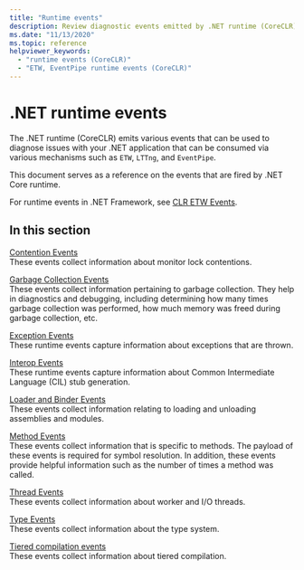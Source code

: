 ```yaml
---
title: "Runtime events"
description: Review diagnostic events emitted by .NET runtime (CoreCLR) that can be used with ETW, LTTng, or EventPipe.
ms.date: "11/13/2020"
ms.topic: reference
helpviewer_keywords: 
  - "runtime events (CoreCLR)"
  - "ETW, EventPipe runtime events (CoreCLR)"
---
```


# .NET runtime events

The .NET runtime (CoreCLR) emits various events that can be used to diagnose issues with your .NET application that can be consumed via various mechanisms such as `ETW`, `LTTng`, and `EventPipe`.

This document serves as a reference on the events that are fired by .NET Core runtime.

For runtime events in .NET Framework, see [CLR ETW Events](../../framework/performance/clr-etw-events.md).

## In this section

[Contention Events](runtime-contention-events.md)\
These events collect information about monitor lock contentions.

[Garbage Collection Events](runtime-garbage-collection-events.md)\
These events collect information pertaining to garbage collection. They help in diagnostics and debugging, including determining how many times garbage collection was performed, how much memory was freed during garbage collection, etc.

[Exception Events](runtime-exception-events.md)\
These runtime events capture information about exceptions that are thrown.

[Interop Events](runtime-interop-events.md)\
These runtime events capture information about Common Intermediate Language (CIL) stub generation.

[Loader and Binder Events](runtime-loader-binder-events.md)\
These events collect information relating to loading and unloading assemblies and modules.

[Method Events](runtime-method-events.md)\
These events collect information that is specific to methods. The payload of these events is required for symbol resolution. In addition, these events provide helpful information such as the number of times a method was called.

[Thread Events](runtime-thread-events.md)\
These events collect information about worker and I/O threads.

[Type Events](runtime-type-events.md)\
These events collect information about the type system.

[Tiered compilation events](runtime-tiered-compilation-events.md)\
These events collect information about tiered compilation.

